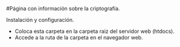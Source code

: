 #Página con información sobre la criptografía.

Instalación y configuración.
  - Coloca esta carpeta en la carpeta raiz del servidor web (htdocs).
  - Accede a la ruta de la carpeta en el navegador web.

